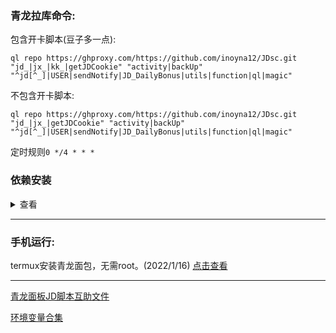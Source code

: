 ### 青龙拉库命令:
包含开卡脚本(豆子多一点):

```
ql repo https://ghproxy.com/https://github.com/inoyna12/JDsc.git "jd_|jx_|kk_|getJDCookie" "activity|backUp" "^jd[^_]|USER|sendNotify|JD_DailyBonus|utils|function|ql|magic"
```

不包含开卡脚本:

```
ql repo https://ghproxy.com/https://github.com/inoyna12/JDsc.git "jd_|jx_|getJDCookie" "activity|backUp" "^jd[^_]|USER|sendNotify|JD_DailyBonus|utils|function|ql|magic"
```

定时规则`0 */4 * * *`

### 依赖安装
<details>
<summary>查看</summary>

### 青龙面板运行JD脚本必备的依赖:

#### 第一种方法:

如果你的青龙面板版本在2.10.0以上，那么在面板内找到依赖管理-添加依赖

nodejs那里添加`jsdom`、`png-js`、`axios`、`date-fns`

python3那里添加`requests`

安装成功就可以了。

#### 第二种方法:

ssh连接你的服务器，输入以下指令安装

```bash
docker exec -it qinglong bash -c "cd /ql/scripts && npm install jsdom"
```

```bash
docker exec -it qinglong bash -c "cd /ql/scripts && npm install png-js"
```
```bash
docker exec -it qinglong bash -c "cd /ql/scripts && npm install axios"
```
```bash
docker exec -it qinglong bash -c "cd /ql/scripts && npm install date-fns"
```

```bash
docker exec -it qinglong bash -c "pip3 install requests"
```

以上为JD脚本必须要用的依赖，其他依赖按照自己需求添加！！！

</details>

___

### 手机运行:

termux安装青龙面包，无需root。(2022/1/16) [点击查看](/backUp/termux_ql.md)

___

[青龙面板JD脚本互助文件](/backUp/code.md)

[环境变量合集](/backUp/githubAction.md)
